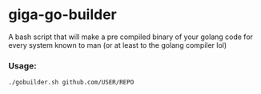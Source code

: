 # giga-go-builder
 A bash script that will make a pre compiled binary of your golang code for every system known to man (or at least to the golang compiler lol)

### Usage:
```
./gobuilder.sh github.com/USER/REPO
```
